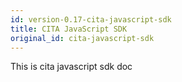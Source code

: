 ```yaml
---
id: version-0.17-cita-javascript-sdk
title: CITA JavaScript SDK
original_id: cita-javascript-sdk
---
```

This is cita javascript sdk doc